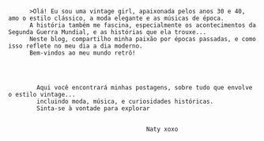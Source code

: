 
          >Olá! Eu sou uma vintage girl, apaixonada pelos anos 30 e 40, amo o estilo clássico, a moda elegante e as músicas de época. 
          A história também me fascina, especialmente os acontecimentos da Segunda Guerra Mundial, e as histórias que ela trouxe... 
          Neste blog, compartilho minha paixão por épocas passadas, e como isso reflete no meu dia a dia moderno.
          Bem-vindos ao meu mundo retrô!
        

    
            
            Aqui você encontrará minhas postagens, sobre tudo que envolve o estilo vintage...
            incluindo moda, música, e curiosidades históricas. 
            Sinta-se à vontade para explorar 
    

                                           Naty xoxo
